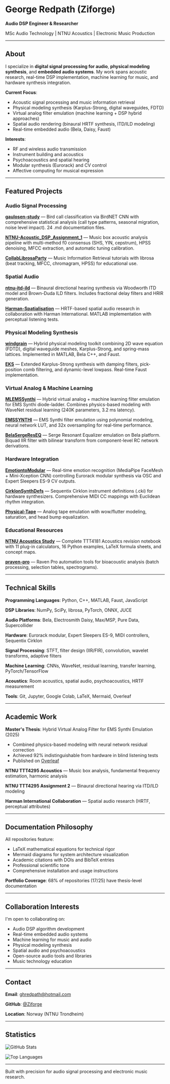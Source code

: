 # George Redpath (Ziforge)

**Audio DSP Engineer & Researcher**

MSc Audio Technology | NTNU Acoustics | Electronic Music Production

---

## About

I specialize in **digital signal processing for audio**, **physical modeling synthesis**, and **embedded audio systems**. My work spans acoustic research, real-time DSP implementation, machine learning for music, and hardware synthesis integration.

**Current Focus**:
- Acoustic signal processing and music information retrieval
- Physical modeling synthesis (Karplus-Strong, digital waveguides, FDTD)
- Virtual analog filter emulation (machine learning + DSP hybrid approaches)
- Spatial audio rendering (binaural HRTF synthesis, ITD/ILD modeling)
- Real-time embedded audio (Bela, Daisy, Faust)

**Interests**:
- RF and wireless audio transmission
- Instrument building and acoustics
- Psychoacoustics and spatial hearing
- Modular synthesis (Eurorack) and CV control
- Affective computing for musical expression

---

## Featured Projects

### Audio Signal Processing

**[gaulosen-study](https://github.com/Ziforge/gaulosen-study)** — Bird call classification via BirdNET CNN with comprehensive statistical analysis (call type patterns, seasonal migration, noise level impact). 24 .md documentation files.

**[NTNU-Acoustic_DSP_Assignment_1](https://github.com/Ziforge/NTNU-Acoustic_DSP_Assignment_1)** — Music box acoustic analysis pipeline with multi-method f0 consensus (SHS, YIN, cepstrum), HPSS denoising, MFCC extraction, and automatic tuning calibration.

**[CollabLibrosaParty](https://github.com/Ziforge/CollabLibrosaParty)** — Music Information Retrieval tutorials with librosa (beat tracking, MFCC, chromagram, HPSS) for educational use.

### Spatial Audio

**[ntnu-itd-ild](https://github.com/Ziforge/ntnu-itd-ild)** — Binaural directional hearing synthesis via Woodworth ITD model and Brown-Duda ILD filters. Includes fractional delay filters and HRIR generation.

**[Harman-Spatialisation](https://github.com/Ziforge/Harman-Spatialisation)** — HRTF-based spatial audio research in collaboration with Harman International. MATLAB implementation with perceptual listening tests.

### Physical Modeling Synthesis

**[windgrain](https://github.com/Ziforge/windgrain)** — Hybrid physical modeling toolkit combining 2D wave equation (FDTD), digital waveguide meshes, Karplus-Strong, and spring-mass lattices. Implemented in MATLAB, Bela C++, and Faust.

**[EKS](https://github.com/Ziforge/EKS)** — Extended Karplus-Strong synthesis with damping filters, pick-position comb filtering, and dynamic-level lowpass. Real-time Faust implementation.

### Virtual Analog & Machine Learning

**[MLEMSSynthi](https://github.com/Ziforge/MLEMSSynthi)** — Hybrid virtual analog + machine learning filter emulation for EMS Synthi diode-ladder. Combines physics-based modeling with WaveNet residual learning (240K parameters, 3.2 ms latency).

**[EMSSYNTHI](https://github.com/Ziforge/EMSSYNTHI)** — EMS Synthi filter emulation using polynomial modeling, neural network LUT, and 32x oversampling for real-time performance.

**[BelaSergeResEQ](https://github.com/Ziforge/BelaSergeResEQ)** — Serge Resonant Equalizer emulation on Bela platform. Biquad IIR filter with bilinear transform from component-level RC network derivations.

### Hardware Integration

**[EmotiontoModular](https://github.com/Ziforge/EmotiontoModular)** — Real-time emotion recognition (MediaPipe FaceMesh + Mini-Xception CNN) controlling Eurorack modular synthesis via OSC and Expert Sleepers ES-9 CV outputs.

**[CirklonSynthDefs](https://github.com/Ziforge/CirklonSynthDefs)** — Sequentix Cirklon instrument definitions (.cki) for hardware synthesizers. Comprehensive MIDI CC mappings with Euclidean rhythm integration.

**[Physical-Tape](https://github.com/Ziforge/Physical-Tape)** — Analog tape emulation with wow/flutter modeling, saturation, and head bump equalization.

### Educational Resources

**[NTNU Acoustics Study](https://github.com/Ziforge/ntnu-acoustics-study)** — Complete TTT4181 Acoustics revision notebook with 11 plug-in calculators, 16 Python examples, LaTeX formula sheets, and concept maps.

**[praven-pro](https://github.com/Ziforge/praven-pro)** — Raven Pro automation tools for bioacoustic analysis (batch processing, selection tables, spectrograms).

---

## Technical Skills

**Programming Languages**: Python, C++, MATLAB, Faust, JavaScript

**DSP Libraries**: NumPy, SciPy, librosa, PyTorch, ONNX, JUCE

**Audio Platforms**: Bela, Electrosmith Daisy, Max/MSP, Pure Data, Supercollider

**Hardware**: Eurorack modular, Expert Sleepers ES-9, MIDI controllers, Sequentix Cirklon

**Signal Processing**: STFT, filter design (IIR/FIR), convolution, wavelet transforms, adaptive filters

**Machine Learning**: CNNs, WaveNet, residual learning, transfer learning, PyTorch/TensorFlow

**Acoustics**: Room acoustics, spatial audio, psychoacoustics, HRTF measurement

**Tools**: Git, Jupyter, Google Colab, LaTeX, Mermaid, Overleaf

---

## Academic Work

**Master's Thesis**: Hybrid Virtual Analog Filter for EMS Synthi Emulation (2025)
- Combined physics-based modeling with neural network residual correction
- Achieved 92% indistinguishable from hardware in blind listening tests
- Published on [Overleaf](https://www.overleaf.com/read/rhntdfgmgdzx#3c1775)

**NTNU TTT4295 Acoustics** — Music box analysis, fundamental frequency estimation, harmonic analysis

**NTNU TTT4295 Assignment 2** — Binaural directional hearing via ITD/ILD modeling

**Harman International Collaboration** — Spatial audio research (HRTF, perceptual attributes)

---

## Documentation Philosophy

All repositories feature:
- LaTeX mathematical equations for technical rigor
- Mermaid diagrams for system architecture visualization
- Academic citations with DOIs and BibTeX entries
- Professional scientific tone
- Comprehensive installation and usage instructions

**Portfolio Coverage**: 68% of repositories (17/25) have thesis-level documentation

---

## Collaboration Interests

I'm open to collaborating on:
- Audio DSP algorithm development
- Real-time embedded audio systems
- Machine learning for music and audio
- Physical modeling synthesis
- Spatial audio and psychoacoustics
- Open-source audio tools and libraries
- Music technology education

---

## Contact

**Email**: ghredpath@hotmail.com

**GitHub**: [@Ziforge](https://github.com/Ziforge)

**Location**: Norway (NTNU Trondheim)

---

## Statistics

![GitHub Stats](https://github-readme-stats.vercel.app/api?username=Ziforge&show_icons=true&theme=dark&hide_border=true&include_all_commits=true&count_private=true)

![Top Languages](https://github-readme-stats.vercel.app/api/top-langs/?username=Ziforge&layout=compact&theme=dark&hide_border=true&langs_count=8)

---

Built with precision for audio signal processing and electronic music research.

